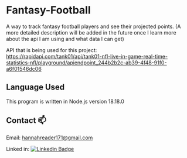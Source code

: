 # Fantasy-Football
A way to track fantasy football players and see their projected points. (A more detailed description will be added in the future once I learn more about the api I am using and what data I can get)

API that is being used for this project: https://rapidapi.com/tank01/api/tank01-nfl-live-in-game-real-time-statistics-nfl/playground/apiendpoint_244b2b2c-ab39-4f48-91f0-a6f01546dc06

## Language Used
This program is written in Node.js version 18.18.0
## Contact :mailbox:
Email: hannahreader171@gmail.com

Linked in: [![Linkedin Badge](https://img.shields.io/badge/LinkedIn-blue?style=for-the-badge&logo=linkedin&logoColor=white)](https://www.linkedin.com/in/hannah-reader-36643b17b/)

